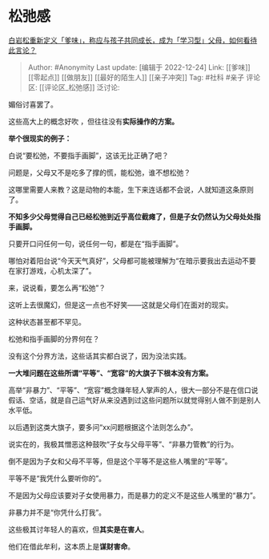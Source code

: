 # 松弛感
[白岩松重新定义「爹味」，称应与孩子共同成长，成为「学习型」父母，如何看待此言论？](https://www.zhihu.com/question/574088280/answer/2813834462)

> Author: #Anonymity
> Last update: [编辑于 2022-12-24]
> Link: [[爹味]] [[零起点]] [[做朋友]] [[最好的陌生人]] [[亲子冲突]]
> Tag: #社科 #亲子
> 评论区: [[评论区_松弛感]]
> 泛讨论:

媚俗讨喜罢了。

这些高大上的概念好吹 ，但往往没有**实际操作的方案。**

**举个很现实的例子：**

白说“要松弛，不要指手画脚”，这该无比正确了吧？

问题是，父母又不是吃多了撑的慌，能松弛，谁不想松弛？

这哪里需要人来教？这是动物的本能，生下来连话都不会说，人就知道这条原则了。

**不知多少父母觉得自己已经松弛到近乎高位截瘫了，但是子女仍然认为父母处处指手画脚。**

只要开口问任何一句，说任何一句，都是在“指手画脚”。

哪怕对着阳台说“今天天气真好”，父母都可能被理解为“在暗示要我出去运动不要在家打游戏，心机太深了”。

来，说说看，要怎么再“松弛”？

这听上去很魔幻，但是这一点也不好笑——这就是父母们在面对的现实。

这种状态甚至都不罕见。

松弛和指手画脚的分界何在？

没有这个分界方法，这些话其实都白说了，因为没法实践。

**一大堆问题在这些所谓“平等”、“宽容”的大旗子下根本没有方案。**

高举“非暴力”、“平等”、“宽容”概念赚年轻人掌声的人，很大一部分不是在信口说假话、空话，就是自己运气好从来没遇到过这些问题所以就觉得别人做不到是别人水平低。

以后遇到这类大旗子，要多问“xx问题根据这个法则怎么办”。

说实在的，我极其憎恶这种鼓吹“子女与父母平等”、“非暴力管教”的行为。

倒不是因为子女和父母不平等，但是这个平等不是这些人嘴里的“平等”。

平等不是“我凭什么要听你的”。

不是因为父母应该要对子女使用暴力，而是暴力的定义不是这些人嘴里的“暴力”。

非暴力并不是“你凭什么打我”。

这些极其讨年轻人的喜欢，但**其实是在害人**。

他们在借此牟利，这本质上是**谋财害命**。

